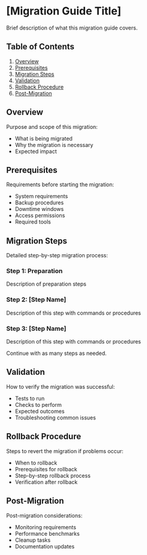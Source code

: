 # [Migration Guide Title]

Brief description of what this migration guide covers.

## Table of Contents

1. [Overview](#overview)
2. [Prerequisites](#prerequisites)
3. [Migration Steps](#migration-steps)
4. [Validation](#validation)
5. [Rollback Procedure](#rollback-procedure)
6. [Post-Migration](#post-migration)

## Overview

Purpose and scope of this migration:
- What is being migrated
- Why the migration is necessary
- Expected impact

## Prerequisites

Requirements before starting the migration:
- System requirements
- Backup procedures
- Downtime windows
- Access permissions
- Required tools

## Migration Steps

Detailed step-by-step migration process:

### Step 1: Preparation
Description of preparation steps

### Step 2: [Step Name]
Description of this step with commands or procedures

### Step 3: [Step Name]
Description of this step with commands or procedures

Continue with as many steps as needed.

## Validation

How to verify the migration was successful:
- Tests to run
- Checks to perform
- Expected outcomes
- Troubleshooting common issues

## Rollback Procedure

Steps to revert the migration if problems occur:
- When to rollback
- Prerequisites for rollback
- Step-by-step rollback process
- Verification after rollback

## Post-Migration

Post-migration considerations:
- Monitoring requirements
- Performance benchmarks
- Cleanup tasks
- Documentation updates